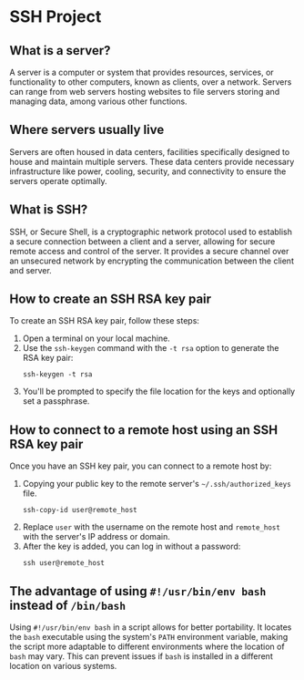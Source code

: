 # SSH Project

## What is a server?

A server is a computer or system that provides resources, services, or functionality to other computers, known as clients, over a network. Servers can range from web servers hosting websites to file servers storing and managing data, among various other functions.

## Where servers usually live

Servers are often housed in data centers, facilities specifically designed to house and maintain multiple servers. These data centers provide necessary infrastructure like power, cooling, security, and connectivity to ensure the servers operate optimally.

## What is SSH?

SSH, or Secure Shell, is a cryptographic network protocol used to establish a secure connection between a client and a server, allowing for secure remote access and control of the server. It provides a secure channel over an unsecured network by encrypting the communication between the client and server.

## How to create an SSH RSA key pair

To create an SSH RSA key pair, follow these steps:
1. Open a terminal on your local machine.
2. Use the `ssh-keygen` command with the `-t rsa` option to generate the RSA key pair:
   ```
   ssh-keygen -t rsa
   ```
3. You'll be prompted to specify the file location for the keys and optionally set a passphrase.

## How to connect to a remote host using an SSH RSA key pair

Once you have an SSH key pair, you can connect to a remote host by:
1. Copying your public key to the remote server's `~/.ssh/authorized_keys` file.
   ```
   ssh-copy-id user@remote_host
   ```
2. Replace `user` with the username on the remote host and `remote_host` with the server's IP address or domain.
3. After the key is added, you can log in without a password:
   ```
   ssh user@remote_host
   ```

## The advantage of using `#!/usr/bin/env bash` instead of `/bin/bash`

Using `#!/usr/bin/env bash` in a script allows for better portability. It locates the `bash` executable using the system's `PATH` environment variable, making the script more adaptable to different environments where the location of `bash` may vary. This can prevent issues if `bash` is installed in a different location on various systems.
